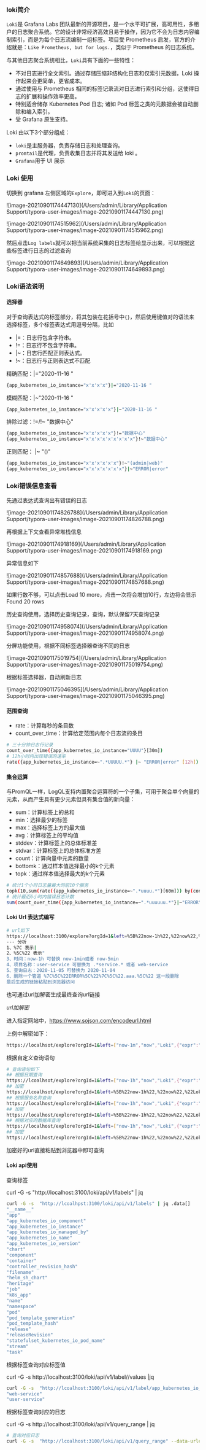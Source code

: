 ### loki简介

`Loki`是 Grafana Labs 团队最新的开源项目，是一个水平可扩展，高可用性，多租户的日志聚合系统。它的设计非常经济高效且易于操作，因为它不会为日志内容编制索引，而是为每个日志流编制一组标签。项目受 Prometheus 启发，官方的介绍就是：`Like Prometheus, but for logs.`，类似于 Prometheus 的日志系统。

与其他日志聚合系统相比，`Loki`具有下面的一些特性：

- 不对日志进行全文索引。通过存储压缩非结构化日志和仅索引元数据，Loki 操作起来会更简单，更省成本。
- 通过使用与 Prometheus 相同的标签记录流对日志进行索引和分组，这使得日志的扩展和操作效率更高。
- 特别适合储存 Kubernetes Pod 日志; 诸如 Pod 标签之类的元数据会被自动删除和编入索引。
- 受 Grafana 原生支持。

Loki 由以下3个部分组成：

- `loki`是主服务器，负责存储日志和处理查询。
- `promtail`是代理，负责收集日志并将其发送给 loki 。
- `Grafana`用于 UI 展示

### Loki 使用

切换到 grafana 左侧区域的`Explore`，即可进入到`Loki`的页面：

![image-20210901174447130](/Users/admin/Library/Application Support/typora-user-images/image-20210901174447130.png)

![image-20210901174515962](/Users/admin/Library/Application Support/typora-user-images/image-20210901174515962.png)

然后点击`Log labels`就可以把当前系统采集的日志标签给显示出来，可以根据这些标签进行日志的过滤查询

![image-20210901174649893](/Users/admin/Library/Application Support/typora-user-images/image-20210901174649893.png)

### Loki语法说明

#### 选择器

对于查询表达式的标签部分，将其包装在花括号中`{}`，然后使用键值对的语法来选择标签，多个标签表达式用逗号分隔，比如

- |=：日志行包含字符串。
- !=：日志行不包含字符串。
- |~：日志行匹配正则表达式。
- !~：日志行与正则表达式不匹配

精确匹配：|="2020-11-16 "

```bash
{app_kubernetes_io_instance="x'x'x'x"}|="2020-11-16 "
```

模糊匹配：|~"2020-11-16 "

```bash
{app_kubernetes_io_instance="x'x'x'x'x"}|~"2020-11-16 "
```

排除过滤：!=/!~ "数据中心"

```bash
{app_kubernetes_io_instance="x'x'x'x'x"}!="数据中心"
{app_kubernetes_io_instance="x'x'x'x'x'x'x'x'x"}!~"数据中心"
```

正则匹配： |~ "()"

```bash
{app_kubernetes_io_instance="x'x'x'x'x'x"}!~"(admin|web)"
{app_kubernetes_io_instance="x'x'x'x'x'x'x"}|~"ERROR|error"
```

### Loki错误信息查看

先通过表达式查询出有错误的日志

![image-20210901174826788](/Users/admin/Library/Application Support/typora-user-images/image-20210901174826788.png)



再根据上下文查看异常堆栈信息

![image-20210901174918169](/Users/admin/Library/Application Support/typora-user-images/image-20210901174918169.png)

异常信息如下

![image-20210901174857688](/Users/admin/Library/Application Support/typora-user-images/image-20210901174857688.png)

如果行数不够，可以点击Load 10 more，点击一次将会增加10行，左边将会显示Found 20 rows

历史查询使用，选择历史查询记录，查询，默认保留7天查询记录

![image-20210901174958074](/Users/admin/Library/Application Support/typora-user-images/image-20210901174958074.png)



分屏功能使用，根据不同标签选择器查询不同的日志

![image-20210901175019754](/Users/admin/Library/Application Support/typora-user-images/image-20210901175019754.png)



根据标签选择器，自动刷新日志

![image-20210901175046395](/Users/admin/Library/Application Support/typora-user-images/image-20210901175046395.png)



#### 范围查询

- rate：计算每秒的条目数
- count_over_time：计算给定范围内每个日志流的条目

```bash
# 三十分钟日志行记录
count_over_time({app_kubernetes_io_instance="UUUU"}[30m]) 
# 12h小时内出现错误的速率
rate({app_kubernetes_io_instance=~".*UUUUU.*"} |~ "ERROR|error" [12h])
```

#### 集合运算

与PromQL一样，LogQL支持内置聚合运算符的一个子集，可用于聚合单个向量的元素，从而产生具有更少元素但具有集合值的新向量：

- sum：计算标签上的总和
- min：选择最少的标签
- max：选择标签上方的最大值
- avg：计算标签上的平均值
- stddev：计算标签上的总体标准差
- stdvar：计算标签上的总体标准方差
- count：计算向量中元素的数量
- bottomk：通过样本值选择最小的k个元素
- topk：通过样本值选择最大的k个元素

```bash
# 统计1个小时日志量最大的前10个服务 
topk(10,sum(rate({app_kubernetes_io_instance=~".*uuuu.*"}[60m])) by(container))
# 统计最近6小时内错误日志计数
sum(count_over_time({app_kubernetes_io_instance=~".*uuuuuu.*"}|~"ERROR"[6h])) by (container)
```

#### Loki Url 表达式编写

```bash
# url如下
https://localhost:3100/explore?orgId=1&left=%5B%22now-1h%22,%22now%22,%22Loki%22,%7B%22expr%22:%22%7Bapp_kubernetes_io_instance%3D~%5C%22user-service%5C%22%7D%7C~%5C%222020-11-05%5C%22%7C~%5C%22ERROR%5C%22%7C~%5C%22.aaa.%5C%22%22,%22maxLines%22:5000%7D%5D
--- 分析
1、%7C 表示|
2、%5C%22 表示"
3、时间：now-1h 可替换 now-1min或者 now-5min
4、项目名称：user-service 可替换为 .*service.* 或者 web-service
5、查询日志：2020-11-05 可替换为 2020-11-04
6、删除一个管道 %7C%5C%22ERROR%5C%22%7C%5C%22.aaa.%5C%22 这一段删除
最后生成的链接粘贴到浏览器访问
```
也可通过url加解密生成最终查询url链接

 *url加解密*

进入指定网站中，https://www.sojson.com/encodeurl.html

上例中解密如下：

```bash
https://localhsot/explore?orgId=1&left=["now-1m","now","Loki",{"expr":"{app_kubernetes_io_instance%3D\"user-service-\"}|\"2020-11-05\"|\"ERROR\"|\".aaaaa.\"","maxLines":5000}]
```

根据自定义查询语句

```bash
# 查询语句如下
## 根据日期查询
https://lcoalhsot/explore?orgId=1&left=["now-1h","now","Loki",{"expr":"{app_kubernetes_io_instance=~\"user-service\"}|~\"2020-11-18\"","maxLines":5000}]
## 加密
https://lcoalhsot/explore?orgId=1&left=%5B%22now-1h%22,%22now%22,%22Loki%22,%7B%22expr%22:%22%7Bapp_kubernetes_io_instance=~%5C%22user-service%5C%22%7D%7C~%5C%222020-11-18%5C%22%22,%22maxLines%22:5000%7D%5D
## 根据服务名称查询
https://localhost/explore?orgId=1&left=["now-1h","now","Loki",{"expr":"{app_kubernetes_io_instance=~\"data-service\"}|~\"2020-11-18\"","maxLines":5000}]
## 加密
https://localhost/explore?orgId=1&left=%5B%22now-1h%22,%22now%22,%22Loki%22,%7B%22expr%22:%22%7Bapp_kubernetes_io_instance=~%5C%22data-service%5C%22%7D%7C~%5C%222020-11-18%5C%22%22,%22maxLines%22:5000%7D%5D
## 根据对应的数据库查询
https://localhost/explore?orgId=1&left=["now-1h","now","Loki",{"expr":"{app_kubernetes_io_instance=~\"data-service\"}|~\"2020-11-18\"|~\"database\"","maxLines":5000}]
## 加密
https://localhost/explore?orgId=1&left=%5B%22now-1h%22,%22now%22,%22Loki%22,%7B%22expr%22:%22%7Bapp_kubernetes_io_instance=~%5C%22data-service%5C%22%7D%7C~%5C%222020-11-18%5C%22%7C~%5C%22database%5C%22%22,%22maxLines%22:5000%7D%5D
```

加密好的url直接粘贴到浏览器中即可查询

#### Loki api使用

查询标签

curl -G -s  "http://localhost:3100/loki/api/v1/labels" | jq

```bash
curl -G -s  "http://lcoalhpst:3100/loki/api/v1/labels" | jq .data[]
"__name__"
"app"
"app_kubernetes_io_component"
"app_kubernetes_io_instance"
"app_kubernetes_io_managed_by"
"app_kubernetes_io_name"
"app_kubernetes_io_version"
"chart"
"component"
"container"
"controller_revision_hash"
"filename"
"helm_sh_chart"
"heritage"
"job"
"k8s_app"
"name"
"namespace"
"pod"
"pod_template_generation"
"pod_template_hash"
"release"
"releaseRevision"
"statefulset_kubernetes_io_pod_name"
"stream"
"task"
```

根据标签查询对应标签值

curl -G -s http://localhost:3100/loki/api/v1/label/<name>/values |jq

```bash
curl -G -s  "http://lcoalhost:3100/loki/api/v1/label/app_kubernetes_io_instance/values" | jq .data[]
"web-service"
"user-service"
```

根据标签查询对应的日志

curl -G -s http://localhost:3100/loki/api/v1/query_range | jq

```bash
# 查询对应日志
curl -G -s  "http://lcoalhost:3100/loki/api/v1/query_range" --data-urlencode 'query={app_kubernetes_io_instance=~".*user-service.*"}|~"ERROR|error"' | jq .data.result | jq .[].values[0][1]
```




